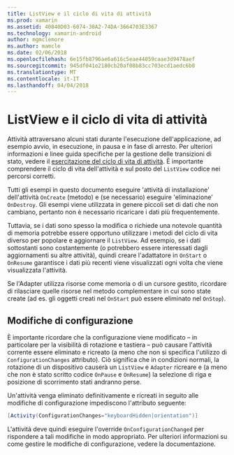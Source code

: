```yaml
---
title: ListView e il ciclo di vita di attività
ms.prod: xamarin
ms.assetid: 40840D03-6074-30A2-74DA-3664703E3367
ms.technology: xamarin-android
author: mgmclemore
ms.author: mamcle
ms.date: 02/06/2018
ms.openlocfilehash: 6e15fb8796ae6a616c5eae44059caae3d9478aef
ms.sourcegitcommit: 945df041e2180cb20af08b83cc703ecd1aedc6b0
ms.translationtype: MT
ms.contentlocale: it-IT
ms.lasthandoff: 04/04/2018
---
```

# <a name="listview-and-the-activity-lifecycle"></a>ListView e il ciclo di vita di attività

Attività attraversano alcuni stati durante l'esecuzione dell'applicazione, ad esempio avvio, in esecuzione, in pausa e in fase di arresto. Per ulteriori informazioni e linee guida specifiche per la gestione delle transizioni di stato, vedere il [esercitazione del ciclo di vita di attività](~/android/app-fundamentals/activity-lifecycle/index.md).
È importante comprendere il ciclo di vita dell'attività e sul posto del `ListView` codice nei percorsi corretti.

Tutti gli esempi in questo documento eseguire 'attività di installazione' dell'attività `OnCreate` (metodo) e (se necessario) eseguire 'eliminazione' `OnDestroy`. Gli esempi viene utilizzata in genere piccoli set di dati che non cambiano, pertanto non è necessario ricaricare i dati più frequentemente.

Tuttavia, se i dati sono spesso la modifica o richiede una notevole quantità di memoria potrebbe essere opportuno utilizzare i metodi del ciclo di vita diverso per popolare e aggiornare il `ListView`. Ad esempio, se i dati sottostanti sono costantemente (o potrebbero essere interessati dagli aggiornamenti su altre attività), quindi creare l'adattatore in `OnStart` o `OnResume` garantisce i dati più recenti viene visualizzati ogni volta che viene visualizzata l'attività.

Se l'Adapter utilizza risorse come memoria o di un cursore gestito, ricordare di rilasciare quelle risorse nel metodo complementare in cui sono state create (ad es. gli oggetti creati nel `OnStart` può essere eliminato nel `OnStop`).


## <a name="configuration-changes"></a>Modifiche di configurazione

È importante ricordare che la configurazione viene modificato &ndash; in particolare per la visibilità di rotazione e tastiera &ndash; può causare l'attività corrente essere eliminato e ricreato (a meno che non si specifica l'utilizzo di `ConfigurationChanges` attributo). Ciò significa che in condizioni normali, la rotazione di un dispositivo causerà un `ListView` e `Adapter` ricreare e (a meno che non è stato scritto codice `OnPause` e `OnResume`) la selezione di riga e posizione di scorrimento stati andranno perse.

Un'attività venga eliminato definitivamente e ricreati in seguito alle modifiche di configurazione impediscono l'attributo seguente:

```csharp
[Activity(ConfigurationChanges="keyboardHidden|orientation")]
```

L'attività deve quindi eseguire l'override `OnConfigurationChanged` per rispondere a tali modifiche in modo appropriato. Per ulteriori informazioni su come gestire le modifiche di configurazione, vedere la documentazione.


